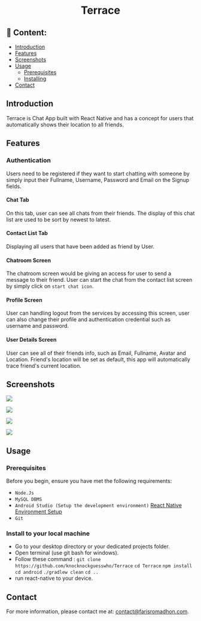 # <p align="center">Terrace</p>


## :memo: Content:

- [Introduction](https://github.com/knocknockguesswho/Terrace#introduction)
- [Features](https://github.com/knocknockguesswho/Terrace#features)
- [Screenshots](https://github.com/knocknockguesswho/Terrace#screenshots)
- [Usage](https://github.com/knocknockguesswho/Terrace#usage)
  - [Prerequisites](https://github.com/knocknockguesswho/Terrace#prerequisites)
  - [Installing](https://github.com/knocknockguesswho/Terrace#install-to-your-local-machine)
- [Contact](https://github.com/knocknockguesswho/Terrace#contact)

## Introduction

Terrace is Chat App built with React Native and has a concept for users that automatically shows their location to all friends.

## Features

### Authentication

Users need to be registered if they want to start chatting with someone by simply input their Fullname, Username, Password and Email on the Signup fields.

#### Chat Tab

On this tab, user can see all chats from their friends. The display of this chat list are used to be sort by newest to latest.


#### Contact List Tab

Displaying all users that have been added as friend by User.

#### Chatroom Screen

The chatroom screen would be giving an access for user to send a message to their friend. User can start the chat from the contact list screen by simply click on `start chat icon`.


#### Profile Screen

User can handling logout from the services by accessing this screen, user can also change their profile and authentication credential such as username and password.

#### User Details Screen

User can see all of their friends info, such as Email, Fullname, Avatar and Location. Friend's location will be set as default, this app will automatically trace friend's current location.

## Screenshots

![](https://i.imgur.com/QDRmXNi.png)

![](https://i.imgur.com/twu5sN4.png)

![](https://i.imgur.com/0hUYm11.png)

![](https://i.imgur.com/iDZML1t.png)


## Usage

### Prerequisites

Before you begin, ensure you have met the following requirements:

- `Node.Js`
- `MySQL DBMS`
- `Android Studio (Setup the development environment)`
[React Native Environment Setup](https://reactnative.dev/docs/environment-setup)
- `Git`

### Install to your local machine

- Go to your desktop directory or your dedicated projects folder.
- Open terminal (use git bash for windows).
- Follow these command :
  `git clone https://github.com/knocknockguesswho/Terrace`
  `cd Terrace`
  `npm install`
  `cd android`
  `./gradlew clean`
  `cd ..`
- run react-native to your device.


## Contact

For more information, please contact me at:
<contact@farisromadhon.com>.
